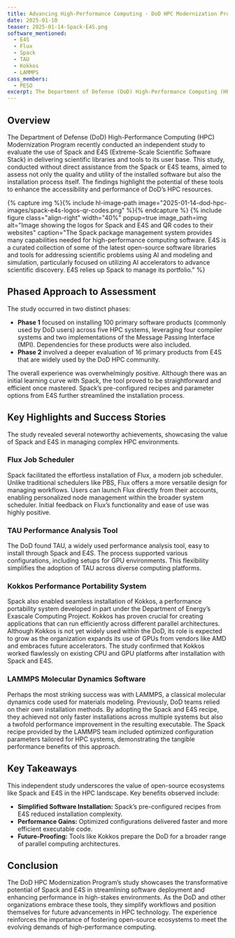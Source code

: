 ```yaml
---
title: Advancing High-Performance Computing - DoD HPC Modernization Program Uses Spack and E4S
date: 2025-01-10
teaser: 2025-01-14-Spack-E4S.png
software_mentioned:
  - E4S
  - Flux
  - Spack
  - TAU
  - Kokkos
  - LAMMPS
cass_members: 
  - PESO
excerpt: The Department of Defense (DoD) High-Performance Computing (HPC) Modernization Program recently conducted an independent study to evaluate the use of Spack and E4S (Extreme-Scale Scientific Software Stack) in delivering scientific libraries and tools to its user base.
---
```

## Overview

The Department of Defense (DoD) High-Performance Computing (HPC) Modernization Program recently conducted an independent study to evaluate the use of Spack and E4S (Extreme-Scale Scientific Software Stack) in delivering scientific libraries and tools to its user base. This study, conducted without direct assistance from the Spack or E4S teams, aimed to assess not only the quality and utility of the installed software but also the installation process itself. The findings highlight the potential of these tools to enhance the accessibility and performance of DoD’s HPC resources.


{% capture img %}{% include hl-image-path image="2025-01-14-dod-hpc-images/spack-e4s-logos-qr-codes.png" %}{% endcapture %}
{% include figure class="align-right" width="40%" popup=true image_path=img alt="Image showing the logos for Spack and E4S and QR codes to their websites" caption="The Spack package management system provides many capabilities needed for high-performance computing software.  E4S is a curated collection of some of the latest open-source software libraries and tools for addressing scientific problems using AI and modeling and simulation, particularly focused on utilizing AI accelerators to advance scientific discovery.  E4S relies up Spack to manage its portfolio." %}

## Phased Approach to Assessment
The study occurred in two distinct phases:
- **Phase 1** focused on installing 100 primary software products (commonly used by DoD users) across five HPC systems, leveraging four compiler systems and two implementations of the Message Passing Interface (MPI). Dependencies for these products were also included.
- **Phase 2** involved a deeper evaluation of 16 primary products from E4S that are widely used by the DoD HPC community.

The overall experience was overwhelmingly positive. Although there was an initial learning curve with Spack, the tool proved to be straightforward and efficient once mastered. Spack’s pre-configured recipes and parameter options from E4S further streamlined the installation process.

## Key Highlights and Success Stories
The study revealed several noteworthy achievements, showcasing the value of Spack and E4S in managing complex HPC environments.

### Flux Job Scheduler
Spack facilitated the effortless installation of Flux, a modern job scheduler. Unlike traditional schedulers like PBS, Flux offers a more versatile design for managing workflows. Users can launch Flux directly from their accounts, enabling personalized node management within the broader system scheduler. Initial feedback on Flux’s functionality and ease of use was highly positive.


### TAU Performance Analysis Tool
The DoD found TAU, a widely used performance analysis tool, easy to install through Spack and E4S. The process supported various configurations, including setups for GPU environments. This flexibility simplifies the adoption of TAU across diverse computing platforms.

### Kokkos Performance Portability System
Spack also enabled seamless installation of Kokkos, a performance portability system developed in part under the Department of Energy’s Exascale Computing Project. Kokkos has proven crucial for creating applications that can run efficiently across different parallel architectures.  Although Kokkos is not yet widely used within the DoD, its role is expected to grow as the organization expands its use of GPUs from vendors like AMD and embraces future accelerators. The study confirmed that Kokkos worked flawlessly on existing CPU and GPU platforms after installation with Spack and E4S.

### LAMMPS Molecular Dynamics Software
Perhaps the most striking success was with LAMMPS, a classical molecular dynamics code used for materials modeling. Previously, DoD teams relied on their own installation methods. By adopting the Spack and E4S recipe, they achieved not only faster installations across multiple systems but also a twofold performance improvement in the resulting executable. The Spack recipe provided by the LAMMPS team included optimized configuration parameters tailored for HPC systems, demonstrating the tangible performance benefits of this approach.

## Key Takeaways
This independent study underscores the value of open-source ecosystems like Spack and E4S in the HPC landscape. Key benefits observed include:
- **Simplified Software Installation:** Spack’s pre-configured recipes from E4S reduced installation complexity.
- **Performance Gains:** Optimized configurations delivered faster and more efficient executable code.
- **Future-Proofing:** Tools like Kokkos prepare the DoD for a broader range of parallel computing architectures.

## Conclusion
The DoD HPC Modernization Program’s study showcases the transformative potential of Spack and E4S in streamlining software deployment and enhancing performance in high-stakes environments. As the DoD and other organizations embrace these tools, they simplify workflows and position themselves for future advancements in HPC technology. The experience reinforces the importance of fostering open-source ecosystems to meet the evolving demands of high-performance computing.


